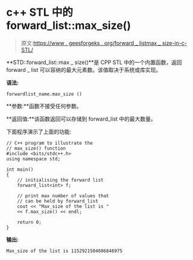 # c++ STL 中的 forward_list::max_size()

> 原文:[https://www . geesforgeks . org/forward _ listmax _ size-in-c-STL/](https://www.geeksforgeeks.org/forward_listmax_size-in-c-stl/)

**STD::forward_list::max _ size()**是 CPP STL 中的一个内置函数，返回 forward _ list 可以容纳的最大元素数。该值取决于系统或库实现。

**语法:**

```
forwardlist_name.max_size ()

```

**参数:**函数不接受任何参数。

**返回值:**该函数返回可以存储到 forward_list 中的最大数量。

下面程序演示了上面的功能:

```
// C++ program to illustrate the
// max_size() function
#include <bits/stdc++.h>
using namespace std;

int main()
{
    // initialising the forward list
    forward_list<int> f;

    // print max number of values that 
    // can be held by forward_list
    cout << "Max_size of the list is " 
    << f.max_size() << endl;

    return 0;
}
```

**输出:**

```
Max_size of the list is 1152921504606846975

```